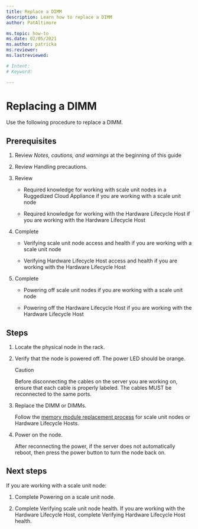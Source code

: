 ```yaml
---
title: Replace a DIMM
description: Learn how to replace a DIMM
author: PatAltimore

ms.topic: how-to
ms.date: 02/05/2021
ms.author: patricka
ms.reviewer: 
ms.lastreviewed: 

# Intent: 
# Keyword: 

---
```


# Replacing a DIMM

Use the following procedure to replace a DIMM.

## Prerequisites

1.  Review *Notes, cautions, and warnings* at the beginning of this
    guide

2.  Review Handling precautions.

3.  Review

    -   Required knowledge for working with scale unit nodes in a
        Ruggedized Cloud
        Appliance if you are working with a scale unit node

    -   Required knowledge for working with the Hardware Lifecycle
        Host if you are working with the Hardware Lifecycle Host

4.  Complete

    -   Verifying scale unit node access and health if you are working with a scale unit node

    -   Verifying Hardware Lifecycle Host access and
        health if you are working with the Hardware Lifecycle Host

5.  Complete

    -   Powering off scale unit nodes if you are working with a scale unit node

    -   Powering off the Hardware Lifecycle
        Host if
        you are working with the Hardware Lifecycle Host

## Steps

1.  Locate the physical node in the rack.

2.  Verify that the node is powered off. The power LED should be orange.

    > [!CAUTION]
    > Before disconnecting the cables on the server you are working on, ensure that each cable is properly labeled. The cables MUST be reconnected to the same ports.
    
3.  Replace the DIMM or DIMMs.

    Follow the [memory module replacement process](https://www.dell.com/support/manuals/us/en/04/poweredge-r640/per640_ism_pub/dell-emc-poweredge-r640-overview?guid=guid-f39be9ba-158c-45e3-b8b1-f07bb750d6d4)
    for scale unit nodes or Hardware Lifecycle Hosts.
    
4.  Power on the node.

    After reconnecting the power, if the server does not automatically
    reboot, then press the power button to turn the node back on.
    
## Next steps

If you are working with a scale unit node:

1.  Complete Powering on a scale unit
    node.

2.  Complete Verifying scale unit node
    health. If you are
    working with the Hardware Lifecycle Host, complete Verifying Hardware Lifecycle Host health.
    
